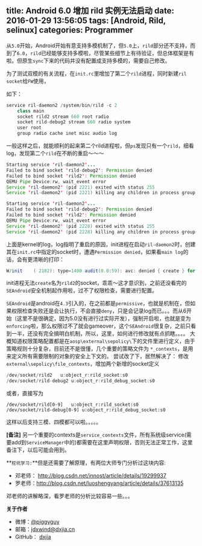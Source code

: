 title: Android 6.0 增加 rild 实例无法启动
date: 2016-01-29 13:56:05
tags: [Android, Rild, selinux]
categories: Programmer
---

从`5.0`开始，Android开始有意支持多模机制了，但`5.0`上，`rild`部分还不支持，而到了`6.0`，`rild`已经能够支持多模啦，尽管某些细节上有待验证，但总体框架是有啦。但原生`sync`下来的代码并没有配置成支持多模的，需要自己修改。
<!--more-->
为了测试双模的有关流程，在`init.rc`里增加了第二个`rild`进程，同时新建`ril socket`给`FW`使用，

如下：
```java
service ril-daemon2 /system/bin/rild -c 2
    class main
    socket rild2 stream 660 root radio
    socket rild-debug2 stream 660 radio system
    user root
    group radio cache inet misc audio log
```
一般这样之后，就能顺利的起来第二个rild进程啦，但`ps`发现只有一个`rild`，细看log，发现第二个`rild`在不断的重启～～～
```java
Starting service 'ril-daemon2'...
Failed to bind socket 'rild-debug2': Permission denied
Failed to bind socket 'rild2': Permission denied
QEMU Pipe Device:rw, wait_event error
Service 'ril-daemon2' (pid 2221) exited with status 255
Service 'ril-daemon2' (pid 2221) killing any children in process group

Starting service 'ril-daemon2'...
Failed to bind socket 'rild-debug2': Permission denied
Failed to bind socket 'rild2': Permission denied
QEMU Pipe Device:rw, wait_event error
Service 'ril-daemon2' (pid 2228) exited with status 255
Service 'ril-daemon2' (pid 2228) killing any children in process group
```
上面是kernel的log，log指明了重启的原因，init进程在启动`ril-daemon2`时，创建其在`init.rc`中指定的socket时，遭遇`Permission denied`，如果看`main log`的话，会有更清晰的打印：
```java
W/init    ( 2102): type=1400 audit(0.0:59): avc: denied { create } for name="rild2" scontext=u:r:init:s0 tcontext=u:object_r:socket_device:s0 tclass=sock_file permissive=0
```
init进程无法`create`名为`rild2`的socket，乖乖～这才意识到，之前还没看完的`SEAndroid`安全机制起作用啦，过不了权限检查，需要进行配置。

`SEAndroid`是android在`4.3`引入的，在之前都是`permissive`，也就是机制在，但如果权限检查失败还是会让执行，不会直接`deny`，只是会记录log而已。。。而从6开始（这里不是很确定，因为5.0没有进行过实际开发），强制开启啦，也就是变为`enforcing`啦，那么权限过不了就会gameover，这个`SEAndroid`很复杂，之前只看到一半，还没有完全搞明白机制，所以，这里，如何进行修改就有点抓瞎。。。。
大概知道权限策略配置都是在`aosp\external\sepolicy\`下的文件里进行定义，由于策略规则十分复杂，目前还不是很懂，几个重要的策略文件为 `*_contexts`，是用来定义所有需要限制的对象的安全上下文的。
尝试改了下，居然解决了：
修改`external\sepolicy\file_contexts`，增加两个新增的socket定义
```java
/dev/socket/rild2	u:object_r:rild_socket:s0
/dev/socket/rild-debug2	u:object_r:rild_debug_socket:s0
```
或者，直接写为
```
/dev/socket/rild[0-9]	u:object_r:rild_socket:s0
/dev/socket/rild-debug[0-9]	u:object_r:rild_debug_socket:s0
```
这样以后支持三模、四模都可以啦。。。。。

**[备注]** 另一个重要的contexts是`service_contexts`文件，所有系统级service(需要add到`ServiceManager`中的)都需要在这里声明权限，否则无法正常工作，这里备注下，以后可能会用到。

**`挖坑学习:`**但是还需要了解原理，有两位大师专门分析过这块内容:
- 邓老师： http://blog.csdn.net/innost/article/details/19299937
- 罗老师：http://blog.csdn.net/luoshengyang/article/details/37613135

邓老师的讲解略深，看罗老师的分析比较容易一些。。。

**关于作者**
- 微博：[@piggyguy](http://weibo.com/u/2139052944)
- 邮箱：<jdxwind@dxjia.cn>
- GitHub： [dxjia](https://github.com/dxjia)

